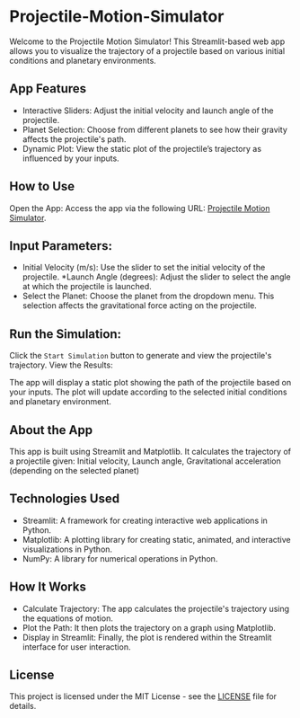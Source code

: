 # Projectile-Motion-Simulator

Welcome to the Projectile Motion Simulator! This Streamlit-based web app allows you to visualize the trajectory of a projectile based on various initial conditions and planetary environments.

## App Features
* Interactive Sliders: Adjust the initial velocity and launch angle of the projectile.
* Planet Selection: Choose from different planets to see how their gravity affects the projectile's path.
* Dynamic Plot: View the static plot of the projectile’s trajectory as influenced by your inputs.

## How to Use
Open the App: Access the app via the following URL: [Projectile Motion Simulator](https://projectile-motion-simulator.streamlit.app/).

## Input Parameters:

* Initial Velocity (m/s): Use the slider to set the initial velocity of the projectile.
*Launch Angle (degrees): Adjust the slider to select the angle at which the projectile is launched.
* Select the Planet: Choose the planet from the dropdown menu. This selection affects the gravitational force acting on the projectile.

## Run the Simulation:
Click the `Start Simulation` button to generate and view the projectile's trajectory.
View the Results:

The app will display a static plot showing the path of the projectile based on your inputs. The plot will update according to the selected initial conditions and planetary environment.

## About the App
This app is built using Streamlit and Matplotlib. It calculates the trajectory of a projectile given: Initial velocity, Launch angle, Gravitational acceleration (depending on the selected planet)

## Technologies Used
* Streamlit: A framework for creating interactive web applications in Python.
* Matplotlib: A plotting library for creating static, animated, and interactive visualizations in Python.
* NumPy: A library for numerical operations in Python.

## How It Works
* Calculate Trajectory: The app calculates the projectile's trajectory using the equations of motion.
* Plot the Path: It then plots the trajectory on a graph using Matplotlib.
* Display in Streamlit: Finally, the plot is rendered within the Streamlit interface for user interaction.


## License
This project is licensed under the MIT License - see the [LICENSE](LISCENSE.txt) file for details.
